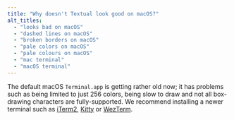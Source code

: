 ```yaml
---
title: "Why doesn't Textual look good on macOS?"
alt_titles:
  - "looks bad on macOS"
  - "dashed lines on macOS"
  - "broken borders on macOS"
  - "pale colors on macOS"
  - "pale colours on macOS"
  - "mac terminal"
  - "macOS terminal"
---
```


The default macOS `Terminal.app` is getting rather old now; it has problems
such as being limited to just 256 colors, being slow to draw and not all
box-drawing characters are fully-supported. We recommend installing a newer
terminal such as [iTerm2](https://iterm2.com/),
[Kitty](https://sw.kovidgoyal.net/kitty/) or
[WezTerm](https://wezfurlong.org/wezterm/).
